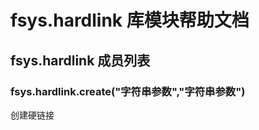 # fsys.hardlink 库模块帮助文档

<a id="fsys.hardlink"></a>
## fsys.hardlink 成员列表


<a id="fsys.hardlink.create"></a>
### fsys.hardlink.create("字符串参数","字符串参数") 
 创建硬链接
